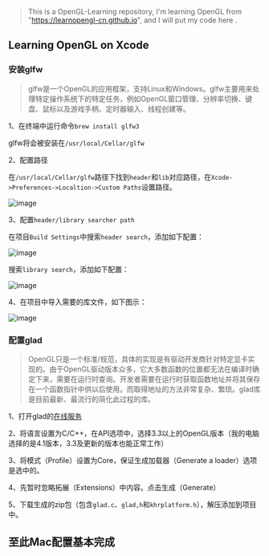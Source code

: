 > This is a OpenGL-Learning repository, I'm learning OpenGL from "https://learnopengl-cn.github.io", and I will put my code here .

## Learning OpenGL on Xcode

### 安装glfw

> glfw是一个OpenGL的应用框架，支持Linux和Windows。glfw主要用来处理特定操作系统下的特定任务，例如OpenGL窗口管理、分辨率切换、键盘、鼠标以及游戏手柄、定时器输入、线程创建等。

1、在终端中运行命令`brew install glfw3`

glfw将会被安装在`/usr/local/Cellar/glfw`

2、配置路径

在`/usr/local/Cellar/glfw`路径下找到`header`和`lib`对应路径，在`Xcode->Preferences->Localtion->Custom Paths`设置路径。

![image](https://github.com/Orient-ZY/OpenGL-Learning/blob/master/img/Localtion.png)

3、配置`header/library searcher path`

在项目`Build Settings`中搜索`header search`，添加如下配置：

![image](https://github.com/Orient-ZY/OpenGL-Learning/blob/master/img/header.png)

搜索`library search`，添加如下配置：

![image](https://github.com/Orient-ZY/OpenGL-Learning/blob/master/img/library.png)

4、在项目中导入需要的库文件，如下图示：

![image](https://github.com/Orient-ZY/OpenGL-Learning/blob/master/img/linked.png)

### 配置glad

> OpenGL只是一个标准/规范，具体的实现是有驱动开发商针对特定显卡实现的。由于OpenGL驱动版本众多，它大多数函数的位置都无法在编译时确定下来，需要在运行时查询。开发者需要在运行时获取函数地址并将其保存在一个函数指针中供以后使用。而取得地址的方法非常复杂、繁琐。glad库是目前最新、最流行的简化此过程的库。

1、打开glad的[在线服务](http://glad.dav1d.de/)

2、将语言设置为C/C++，在API选项中，选择3.3以上的OpenGL版本（我的电脑选择的是4.1版本，3.3及更新的版本也能正常工作）

3、将模式（Profile）设置为Core，保证生成加载器（Generate a loader）选项是选中的。

4、先暂时忽略拓展（Extensions）中内容。点击生成（Generate）

5、下载生成的zip包（包含`glad.c`、`glad,h`和`khrplatform.h`），解压添加到项目中。

## 至此Mac配置基本完成
